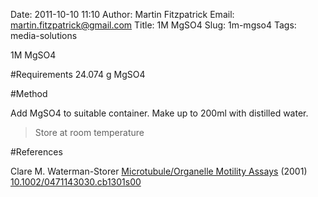 Date: 2011-10-10 11:10
Author: Martin Fitzpatrick
Email: martin.fitzpatrick@gmail.com
Title: 1M MgSO4
Slug: 1m-mgso4
Tags: media-solutions

1M MgSO4





#Requirements
24.074 g MgSO4

#Method

Add MgSO4 to suitable container. Make up to 200ml with distilled water.


>Store at room temperature




#References


Clare M. Waterman-Storer [Microtubule/Organelle Motility Assays](http://dx.doi.org/10.1002/0471143030.cb1301s00)  (2001)
[10.1002/0471143030.cb1301s00](http://dx.doi.org/10.1002/0471143030.cb1301s00)





